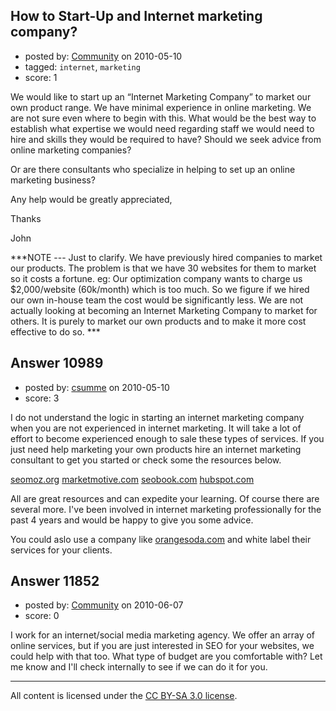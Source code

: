 ## How to Start-Up and Internet marketing company?

- posted by: [Community](https://stackexchange.com/users/-1/-1-community) on 2010-05-10
- tagged: `internet`, `marketing`
- score: 1

We would like to start up an “Internet Marketing Company” to market our own product range.  We have minimal experience in online marketing.  We are not sure even where to begin with this. 
What would be the best way to establish what expertise we would need regarding staff we would need to hire and skills they would be required to have? Should we seek advice from online marketing companies? 

Or are there consultants who specialize in helping to set up an online marketing business?

Any help would be greatly appreciated,

Thanks

John

***NOTE --- Just to clarify.  We have previously hired companies to market our products. The problem is that we have 30 websites for them to market so it costs a fortune. eg: Our optimization company wants to charge us $2,000/website (60k/month) which is too much. So we figure if we hired our own in-house team the cost would be significantly less.  We are not actually looking at becoming an Internet Marketing Company to market for others. It is purely to market our own products and to make it more cost effective to do so.  ***



## Answer 10989

- posted by: [csumme](https://stackexchange.com/users/-1/3360-csumme) on 2010-05-10
- score: 3

<p>I do not understand the logic in starting an internet marketing company when you are not experienced in internet marketing. It will take a lot of effort to become experienced enough to sale these types of services.  If you just need help marketing your own products hire an internet marketing consultant to get you started or check some the resources below. </p>

<p><a href="http://www.seomoz.org" rel="nofollow">seomoz.org</a>
<a href="http://www.marketmotive.com" rel="nofollow">marketmotive.com</a>
<a href="http://www.seobook.com" rel="nofollow">seobook.com</a>
<a href="http://www.hubspot.com" rel="nofollow">hubspot.com</a></p>

<p>All are great resources and can expedite your learning.  Of course there are several more.  I've been involved in internet marketing professionally for the past 4 years and would be happy to give you some advice.</p>

<p>You could aslo use a company like <a href="http://www.orangesoda.com/custom-partner/" rel="nofollow">orangesoda.com</a> and white label their services for your clients.</p>



## Answer 11852

- posted by: [Community](https://stackexchange.com/users/-1/-1-community) on 2010-06-07
- score: 0

I work for an internet/social media marketing agency. We offer an array of online services, but if you are just interested in SEO for your websites, we could help with that too. What type of budget are you comfortable with? Let me know and I'll check internally to see if we can do it for you.



---

All content is licensed under the [CC BY-SA 3.0 license](https://creativecommons.org/licenses/by-sa/3.0/).

